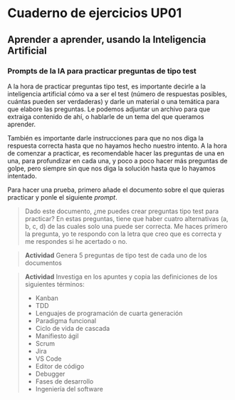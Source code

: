 # Cuaderno de ejercicios UP01

## Aprender a aprender, usando la Inteligencia Artificial

### Prompts de la IA para practicar preguntas de tipo test

A la hora de practicar preguntas tipo test, es importante decirle a la inteligencia artificial cómo va a ser el test (número de respuestas posibles, cuántas pueden ser verdaderas) y darle un material o una temática para que elabore las preguntas. Le podemos adjuntar un archivo para que extraiga contenido de ahí, o hablarle de un tema del que queramos aprender.

También es importante darle instrucciones para que no nos diga la respuesta correcta hasta que no hayamos hecho nuestro intento. A la hora de comenzar a practicar, es recomendable hacer las preguntas de una en una, para profundizar en cada una, y poco a poco hacer más preguntas de golpe, pero siempre sin que nos diga la solución hasta que lo hayamos intentado.

Para hacer una prueba, primero añade el documento sobre el que quieras practicar y ponle el siguiente *prompt*.

>Dado este documento, ¿me puedes crear preguntas tipo test para practicar? En estas preguntas, tiene que haber cuatro alternativas (a, b, c, d) de las cuales solo una puede ser correcta. Me haces primero la pregunta, yo te respondo con la letra que creo que es correcta y me respondes si he acertado o no.

> **Actividad**
> Genera 5 preguntas de tipo test de cada uno de los documentos

> **Actividad**
> Investiga en los apuntes y copia las definiciones de los siguientes términos:
> * Kanban
> * TDD
> * Lenguajes de programación de cuarta generación
> * Paradigma funcional
> * Ciclo de vida de cascada
> * Manifiesto ágil
> * Scrum
> * Jira
> * VS Code
> * Editor de código
> * Debugger
> * Fases de desarrollo
> * Ingeniería del software